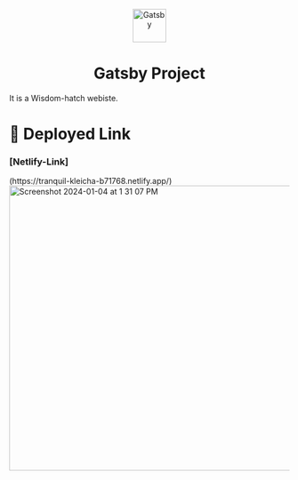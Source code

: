 <p align="center">
  <a href="https://www.gatsbyjs.com/?utm_source=starter&utm_medium=readme&utm_campaign=minimal-starter">
    <img alt="Gatsby" src="https://www.gatsbyjs.com/Gatsby-Monogram.svg" width="60" />
  </a>
</p>
<h1 align="center">
  Gatsby Project
</h1>

<p>It is a Wisdom-hatch webiste.</p>

# 🚀 Deployed Link
<div> <h3>[Netlify-Link]</h3>(https://tranquil-kleicha-b71768.netlify.app/)</div>


<img width="513" alt="Screenshot 2024-01-04 at 1 31 07 PM" src="https://github.com/Kishan2029/Wisdom_Hatch/assets/63163246/fb629fb2-ac54-4811-a068-b11b9005b365">
